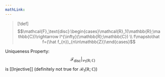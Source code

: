 ```yaml
---
mathLink:
---
```

>[!def]
>$$\mathcal{F}_\text{disc}:\begin{cases}\mathcal{R}_1(\mathbb{R};\mathbb{C})\rightarrow l^{\infty}(\mathbb{R};\mathbb{C}) \\
f\mapsto\hat f=(\hat f_{n})_{n\in\mathbb{Z}}\end{cases}$$

Uniqueness Property: $$\mathcal{F}_\text{disc}\bigg|_{\mathcal{C}_{1}(\mathbb{R};\mathbb{C})}$$is [[Injective]] (definitely not true for $\mathcal{R}_{1}(\mathbb{R};\mathbb{C})$)
